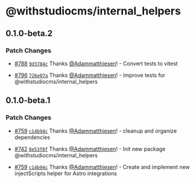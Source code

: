 # @withstudiocms/internal_helpers

## 0.1.0-beta.2

### Patch Changes

- [#788](https://github.com/withstudiocms/studiocms/pull/788) [`9d3784c`](https://github.com/withstudiocms/studiocms/commit/9d3784c1de98a4bc7bb913742c3977e16c87cc1b) Thanks [@Adammatthiesen](https://github.com/Adammatthiesen)! - Convert tests to vitest

- [#796](https://github.com/withstudiocms/studiocms/pull/796) [`726e07a`](https://github.com/withstudiocms/studiocms/commit/726e07a458fff9e50d4c02b80e0312f52f05e730) Thanks [@Adammatthiesen](https://github.com/Adammatthiesen)! - Improve tests for @withstudiocms/internal_helpers

## 0.1.0-beta.1

### Patch Changes

- [#759](https://github.com/withstudiocms/studiocms/pull/759) [`c14b94c`](https://github.com/withstudiocms/studiocms/commit/c14b94c855a750b5666fffc975bebf1a556cf80f) Thanks [@Adammatthiesen](https://github.com/Adammatthiesen)! - cleanup and organize dependencies

- [#742](https://github.com/withstudiocms/studiocms/pull/742) [`8e53f8f`](https://github.com/withstudiocms/studiocms/commit/8e53f8fc56adb8a8b110c9854053c779e07b3cb3) Thanks [@Adammatthiesen](https://github.com/Adammatthiesen)! - Init new package @withstudiocms/internal_helpers

- [#759](https://github.com/withstudiocms/studiocms/pull/759) [`c14b94c`](https://github.com/withstudiocms/studiocms/commit/c14b94c855a750b5666fffc975bebf1a556cf80f) Thanks [@Adammatthiesen](https://github.com/Adammatthiesen)! - Create and implement new injectScripts helper for Astro integrations
